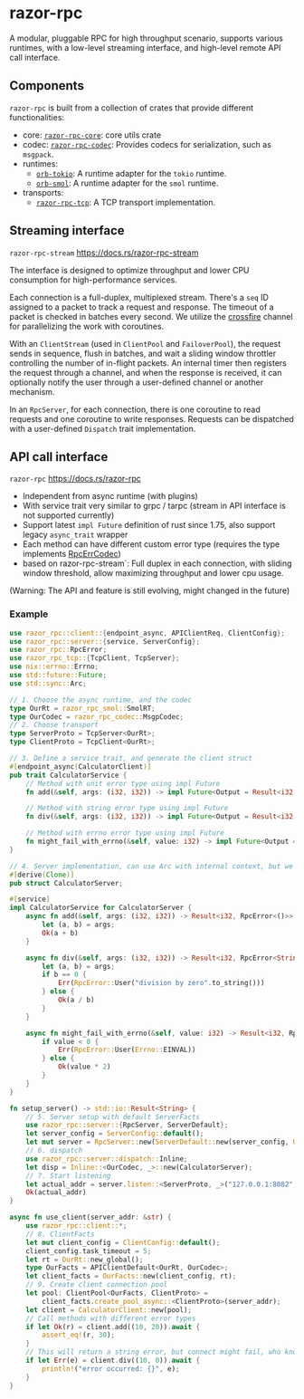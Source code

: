 # razor-rpc

A modular, pluggable RPC for high throughput scenario, supports various runtimes,
with a low-level streaming interface, and high-level remote API call interface.

## Components

`razor-rpc` is built from a collection of crates that provide different functionalities:

- core: [`razor-rpc-core`](https://docs.rs/razor-rpc-core): core utils crate
- codec: [`razor-rpc-codec`](https://docs.rs/razor-rpc-codec): Provides codecs for serialization, such as `msgpack`.
- runtimes:
  - [`orb-tokio`](https://docs.rs/orb-tokio): A runtime adapter for the `tokio` runtime.
  - [`orb-smol`](https://docs.rs/orb-smol): A runtime adapter for the `smol` runtime.
- transports:
  - [`razor-rpc-tcp`](https://docs.rs/razor-rpc-tcp): A TCP transport implementation.

## Streaming interface

`razor-rpc-stream` <https://docs.rs/razor-rpc-stream>

The interface is designed to optimize throughput and lower
CPU consumption for high-performance services.

Each connection is a full-duplex, multiplexed stream.
There's a `seq` ID assigned to a packet to track
a request and response. The timeout of a packet is checked in batches every second.
We utilize the [crossfire](https://docs.rs/crossfire) channel for parallelizing the work with
coroutines.

With an `ClientStream` (used in `ClientPool` and `FailoverPool`), the request sends in sequence, flush in batches,
 and wait a sliding window throttler controlling the number of in-flight packets.
An internal timer then registers the request through a channel, and when the response is received,
 it can optionally notify the user through a user-defined channel or another mechanism.

In an `RpcServer`, for each connection, there is one coroutine to read requests and one
coroutine to write responses. Requests can be dispatched with a user-defined
`Dispatch` trait implementation.

## API call interface

`razor-rpc` <https://docs.rs/razor-rpc>

- Independent from async runtime (with plugins)
- With service trait very similar to grpc / tarpc (stream in API interface is not supported
currently)
- Support latest `impl Future` definition of rust since 1.75, also support legacy `async_trait`
wrapper
- Each method can have different custom error type (requires the type implements [RpcErrCodec](https://docs.rs/razor-rpc-core/latest/razor_rpc_core/error/trait.RpcErrCodec.html))
- based on razor-rpc-stream`: Full duplex in each connection, with sliding window threshold, allow maximizing throughput and lower cpu usage.

(Warning: The API and feature is still evolving, might changed in the future)

### Example

```rust
use razor_rpc::client::{endpoint_async, APIClientReq, ClientConfig};
use razor_rpc::server::{service, ServerConfig};
use razor_rpc::RpcError;
use razor_rpc_tcp::{TcpClient, TcpServer};
use nix::errno::Errno;
use std::future::Future;
use std::sync::Arc;

// 1. Choose the async runtime, and the codec
type OurRt = razor_rpc_smol::SmolRT;
type OurCodec = razor_rpc_codec::MsgpCodec;
// 2. Choose transport
type ServerProto = TcpServer<OurRt>;
type ClientProto = TcpClient<OurRt>;

// 3. Define a service trait, and generate the client struct
#[endpoint_async(CalculatorClient)]
pub trait CalculatorService {
    // Method with unit error type using impl Future
    fn add(&self, args: (i32, i32)) -> impl Future<Output = Result<i32, RpcError<()>>> + Send;

    // Method with string error type using impl Future
    fn div(&self, args: (i32, i32)) -> impl Future<Output = Result<i32, RpcError<String>>> + Send;

    // Method with errno error type using impl Future
    fn might_fail_with_errno(&self, value: i32) -> impl Future<Output = Result<i32, RpcError<Errno>>> + Send;
}

// 4. Server implementation, can use Arc with internal context, but we are a simple demo
#[derive(Clone)]
pub struct CalculatorServer;

#[service]
impl CalculatorService for CalculatorServer {
    async fn add(&self, args: (i32, i32)) -> Result<i32, RpcError<()>> {
        let (a, b) = args;
        Ok(a + b)
    }

    async fn div(&self, args: (i32, i32)) -> Result<i32, RpcError<String>> {
        let (a, b) = args;
        if b == 0 {
            Err(RpcError::User("division by zero".to_string()))
        } else {
            Ok(a / b)
        }
    }

    async fn might_fail_with_errno(&self, value: i32) -> Result<i32, RpcError<Errno>> {
        if value < 0 {
            Err(RpcError::User(Errno::EINVAL))
        } else {
            Ok(value * 2)
        }
    }
}

fn setup_server() -> std::io::Result<String> {
    // 5. Server setup with default ServerFacts
    use razor_rpc::server::{RpcServer, ServerDefault};
    let server_config = ServerConfig::default();
    let mut server = RpcServer::new(ServerDefault::new(server_config, OurRt::new_global()));
    // 6. dispatch
    use razor_rpc::server::dispatch::Inline;
    let disp = Inline::<OurCodec, _>::new(CalculatorServer);
    // 7. Start listening
    let actual_addr = server.listen::<ServerProto, _>("127.0.0.1:8082", disp)?;
    Ok(actual_addr)
}

async fn use_client(server_addr: &str) {
    use razor_rpc::client::*;
    // 8. ClientFacts
    let mut client_config = ClientConfig::default();
    client_config.task_timeout = 5;
    let rt = OurRt::new_global();
    type OurFacts = APIClientDefault<OurRt, OurCodec>;
    let client_facts = OurFacts::new(client_config, rt);
    // 9. Create client connection pool
    let pool: ClientPool<OurFacts, ClientProto> =
        client_facts.create_pool_async::<ClientProto>(server_addr);
    let client = CalculatorClient::new(pool);
    // Call methods with different error types
    if let Ok(r) = client.add((10, 20)).await {
        assert_eq!(r, 30);
    }
    // This will return a string error, but connect might fail, who knows
    if let Err(e) = client.div((10, 0)).await {
        println!("error occurred: {}", e);
    }
}
```
